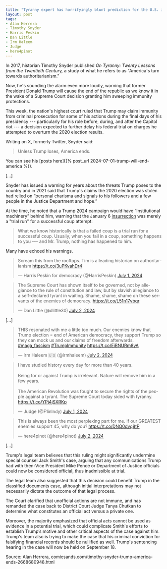 ```yaml
---
title: "Tyranny expert has horrifyingly blunt prediction for the U.S. if Trump wins"
layout: post
tags:
- Alan Herrera
- Timothy Snyder
- Harris Peskin
- Dan Little
- Irm Haleem
- Judge
- here4pinot
---
```


In 2017, historian Timothy Snyder published *On Tyranny: Twenty Lessons from the Twentieth Century,* a study of what he refers to as "America's turn towards authoritarianism."

Now, he's sounding the alarm even more loudly, warning that former President Donald Trump will cause the end of the republic as we know it in the wake of a Supreme Court decision granting him sweeping immunity protections.

This week, the nation's highest court ruled that Trump may claim immunity from criminal prosecution for some of his actions during the final days of his presidency --- particularly for his role before, during, and after the Capitol riot --- a decision expected to further delay his federal trial on charges he attempted to overturn the 2020 election results.

Writing on X, formerly Twitter, Snyder said:

> Unless Trump loses, America ends.

You can see his [posts here]({% post_url 2024-07-01-trump-will-end-america %}).

[...]

Snyder has issued a warning for years about the threats Trump poses to the country and in 2021 said that Trump's claims the 2020 election was stolen had relied on “personal charisma and signals to his followers and a few people in the Justice Department and hope.”

At the time, he noted that a Trump 2024 campaign would have “institutional machinery” behind him, warning that the January 6 [insurrection](/insurrection.html) was merely a "trial run" for a successful coup attempt:

> What we know historically is that a failed coup is a trial run for a successful coup. Usually, when you fail in a coup, something happens to you --- and Mr. Trump, nothing has happened to him.

Many have echoed his warnings.

<blockquote class="twitter-tweet"><p lang="en" dir="ltr">Scream this from the rooftops. Tim is a leading historian on authoritarianism <a href="https://t.co/3uPKvahDr4">https://t.co/3uPKvahDr4</a></p>&mdash; Harris Peskin for democracy (@HarrisPeskin) <a href="https://twitter.com/HarrisPeskin/status/1807876701164036584?ref_src=twsrc%5Etfw">July 1, 2024</a></blockquote>

<blockquote class="twitter-tweet"><p lang="en" dir="ltr">The Supreme Court has shown itself to be governed, not by allegiance to the rule of constitution and law, but by slavish allegiance to a self-declared tyrant in waiting. Shame, shame, shame on these servants of the enemies of democracy. <a href="https://t.co/L51n17vbqr">https://t.co/L51n17vbqr</a></p>&mdash; Dan Little (@dlittle30) <a href="https://twitter.com/dlittle30/status/1807941685164532216?ref_src=twsrc%5Etfw">July 2, 2024</a></blockquote>

[...]

<blockquote class="twitter-tweet"><p lang="en" dir="ltr">THIS resonated with me a little too much. Our enemies know that Trump election = end of American democracy, they support Trump so they can mock us and our claims of freedom afterwards. <a href="https://twitter.com/hashtag/maga_fascism?src=hash&amp;ref_src=twsrc%5Etfw">#maga_fascism</a> <a href="https://twitter.com/hashtag/TrumpImmunity?src=hash&amp;ref_src=twsrc%5Etfw">#TrumpImmunity</a> <a href="https://t.co/EiBNURm8yA">https://t.co/EiBNURm8yA</a></p>&mdash; Irm Haleem 🇺🇸 (@irmhaleem) <a href="https://twitter.com/irmhaleem/status/1808019662028132435?ref_src=twsrc%5Etfw">July 2, 2024</a></blockquote>

<blockquote class="twitter-tweet"><p lang="en" dir="ltr">I have studied history every day for more than 40 years.<br><br>Being for or against Trump is irrelevant. Nature will remove him in a few years.<br><br>The American Revolution was fought to secure the rights of the people against a tyrant. The Supreme Court today sided with tyranny. <a href="https://t.co/YPj4jSXRKp">https://t.co/YPj4jSXRKp</a></p>&mdash; Judge (@F1inIndy) <a href="https://twitter.com/F1inIndy/status/1807912373761515982?ref_src=twsrc%5Etfw">July 1, 2024</a></blockquote>

<blockquote class="twitter-tweet"><p lang="en" dir="ltr">This is always been the most perplexing part for me. If our GREATEST enemies support 45, why do you? <a href="https://t.co/DNQ0dyq8tP">https://t.co/DNQ0dyq8tP</a></p>&mdash; here4pinot (@here4pinot) <a href="https://twitter.com/here4pinot/status/1807954854851367096?ref_src=twsrc%5Etfw">July 2, 2024</a></blockquote>

[...]

Trump's legal team believes that this ruling might significantly undermine special counsel Jack Smith's case, arguing that any communications Trump had with then-Vice President Mike Pence or Department of Justice officials could now be considered official, thus inadmissible at trial.

The legal team also suggested that this decision could benefit Trump in the classified documents case, although initial interpretations may not necessarily dictate the outcome of that legal process.

The Court clarified that unofficial actions are not immune, and has remanded the case back to District Court Judge Tanya Chutkan to determine what constitutes an official act versus a private one.

Moreover, the majority emphasized that official acts cannot be used as evidence in a potential trial, which could complicate Smith's efforts to establish Trump’s motive and other critical aspects of the case against him. Trump's team also is trying to make the case that his criminal conviction for falsifying financial records should be nullified as well. Trump's sentencing hearing in the case will now be held on September 18.

Source: Alan Herrera, comicsands.com/timothy-snyder-trump-america-ends-2668680948.html

<script async src="https://platform.twitter.com/widgets.js" charset="utf-8"></script>
